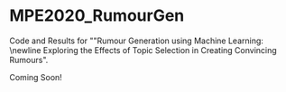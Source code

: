 # MPE2020_RumourGen

Code and Results for ""Rumour Generation using Machine Learning: \newline Exploring the Effects of Topic Selection in Creating Convincing Rumours".

Coming Soon!
